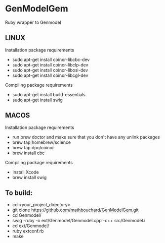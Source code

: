 GenModelGem
================

Ruby wrapper to Genmodel

LINUX
-----

Installation package requirements

* sudo apt-get install coinor-libcbc-dev
* sudo apt-get install coinor-libclp-dev
* sudo apt-get install coinor-libosi-dev
* sudo apt-get install coinor-libcgl-dev

Compiling package requirements

* sudo apt-get install build-essentials
* sudo apt-get install swig


MACOS
-----

Installation package requirements

* run brew doctor and make sure that you don't have any unlink packages
* brew tap homebrew/science
* brew tap dpo/coinor
* brew install cbc

Compiling package requirements

* Install Xcode
* brew install swig

To build:
---------

* cd <your_project_directory>
* git clone https://github.com/mathbouchard/GenModelGem.git
* cd Genmodel/
* swig -ruby -o ext/Genmodel/Genmodel.cpp -c++ src/Genmodel.i
* cd ext/Genmodel/
* ruby extconf.rb
* make
